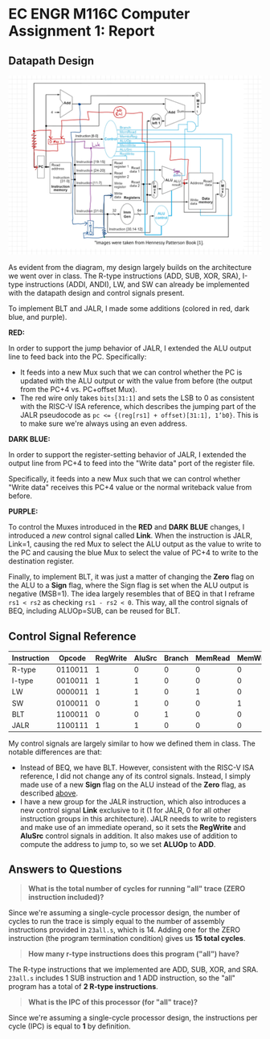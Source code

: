 # EC ENGR M116C Computer Assignment 1: Report


## Datapath Design

![](assets/datapath-design.jpg)

As evident from the diagram, my design largely builds on the architecture we went over in class. The R-type instructions (ADD, SUB, XOR, SRA), I-type instructions (ADDI, ANDI), LW, and SW can already be implemented with the datapath design and control signals present.

To implement BLT and JALR, I made some additions (colored in red, dark blue, and purple).

**RED:**

In order to support the jump behavior of JALR, I extended the ALU output line to feed back into the PC. Specifically:

* It feeds into a new Mux such that we can control whether the PC is updated with the ALU output or with the value from before (the output from the PC+4 vs. PC+offset Mux).
* The red wire only takes `bits[31:1]` and sets the LSB to 0 as consistent with the RISC-V ISA reference, which describes the jumping part of the JALR pseudocode as `pc <= {(reg[rs1] + offset)[31:1], 1’b0}`. This is to make sure we're always using an even address.

**DARK BLUE:**

In order to support the register-setting behavior of JALR, I extended the output line from PC+4 to feed into the "Write data" port of the register file.

Specifically, it feeds into a new Mux such that we can control whether "Write data" receives this PC+4 value or the normal writeback value from before.

**PURPLE:**

To control the Muxes introduced in the **RED** and **DARK BLUE** changes, I introduced a *new* control signal called **Link**. When the instruction is JALR, Link=1, causing the red Mux to select the ALU output as the value to write to the PC and causing the blue Mux to select the value of PC+4 to write to the destination register.

Finally, to implement BLT, it was just a matter of changing the **Zero** flag on the ALU to a **Sign** flag, where the Sign flag is set when the ALU output is negative (MSB=1). The idea largely resembles that of BEQ in that I reframe `rs1 < rs2` as checking `rs1 - rs2 < 0`. This way, all the control signals of BEQ, including ALUOp=SUB, can be reused for BLT.


## Control Signal Reference

| Instruction | Opcode  | RegWrite | AluSrc | Branch | MemRead | MemWrite | MemtoReg | Link | ALUOp |
| ----------- | ------- | -------- | ------ | ------ | ------- | -------- | -------- | ---- | ----- |
| R-type      | 0110011 | 1        | 0      | 0      | 0       | 0        | 0        | 0    | FUNC  |
| I-type      | 0010011 | 1        | 1      | 0      | 0       | 0        | 0        | 0    | FUNC  |
| LW          | 0000011 | 1        | 1      | 0      | 1       | 0        | 1        | 0    | ADD   |
| SW          | 0100011 | 0        | 1      | 0      | 0       | 1        | 0        | 0    | ADD   |
| BLT         | 1100011 | 0        | 0      | 1      | 0       | 0        | 0        | 0    | SUB   |
| JALR        | 1100111 | 1        | 1      | 0      | 0       | 0        | 0        | 1    | ADD   |

My control signals are largely similar to how we defined them in class. The notable differences are that:

* Instead of BEQ, we have BLT. However, consistent with the RISC-V ISA reference, I did not change any of its control signals. Instead, I simply made use of a new **Sign** flag on the ALU instead of the **Zero** flag, as described [above](#datapath-design).
* I have a new group for the JALR instruction, which also introduces a new control signal **Link** exclusive to it (1 for JALR, 0 for all other instruction groups in this architecture). JALR needs to write to registers and make use of an immediate operand, so it sets the **RegWrite** and **AluSrc** control signals in addition. It also makes use of addition to compute the address to jump to, so we set **ALUOp** to **ADD**.


## Answers to Questions

> **What is the total number of cycles for running "all" trace (ZERO instruction included)?**

Since we're assuming a single-cycle processor design, the number of cycles to run the trace is simply equal to the number of assembly instructions provided in `23all.s`, which is 14. Adding one for the ZERO instruction (the program termination condition) gives us **15 total cycles**.

> **How many r-type instructions does this program ("all") have?**

The R-type instructions that we implemented are ADD, SUB, XOR, and SRA. `23all.s` includes 1 SUB instruction and 1 ADD instruction, so the "all" program has a total of **2 R-type instructions**.

> **What is the IPC of this processor (for "all" trace)?**

Since we're assuming a single-cycle processor design, the instructions per cycle (IPC) is equal to **1** by definition.

